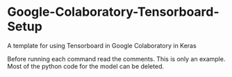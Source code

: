 # Google-Colaboratory-Tensorboard-Setup
A template for using Tensorboard in Google Colaboratory in Keras

Before running each command read the comments.
This is only an example. Most of the python code for the model can be deleted.



